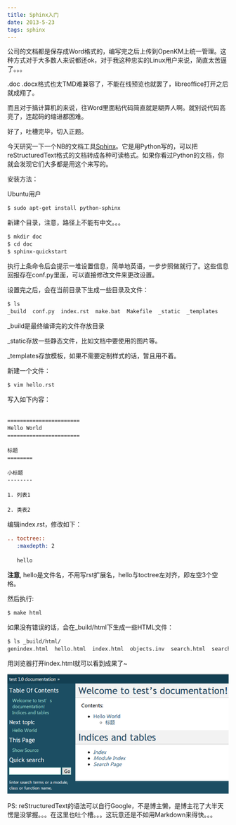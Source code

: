 ```yaml
---
title: Sphinx入门
date: 2013-5-23
tags: sphinx
---
```


公司的文档都是保存成Word格式的，编写完之后上传到OpenKM上统一管理。这种方式对于大多数人来说都还ok，对于我这种忠实的Linux用户来说，简直太苦逼了。。。

.doc .docx格式也太TMD难兼容了，不能在线预览也就罢了，libreoffice打开之后就成翔了。

而且对于搞计算机的来说，往Word里面粘代码简直就是糊弄人啊。就别说代码高亮了，连起码的缩进都困难。

好了，吐槽完毕，切入正题。

今天研究一下一个NB的文档工具[Sphinx](http://sphinx-doc.org/index.html)。它是用Python写的，可以把reStructuredText格式的文档转成各种可读格式。如果你看过Python的文档，你就会发现它们大多都是用这个来写的。

安装方法：

Ubuntu用户

```bash
$ sudo apt-get install python-sphinx
```

新建个目录，注意，路径上不能有中文。。。

```bash
$ mkdir doc
$ cd doc
$ sphinx-quickstart
```

执行上条命令后会提示一堆设置信息，简单地英语，一步步照做就行了。这些信息回报存在conf.py里面，可以直接修改文件来更改设置。

设置完之后，会在当前目录下生成一些目录及文件：

```bash
$ ls
_build  conf.py  index.rst  make.bat  Makefile  _static  _templates
```

_build是最终编译完的文件存放目录

_static存放一些静态文件，比如文档中要使用的图片等。

_templates存放模板，如果不需要定制样式的话，暂且用不着。

新建一个文件：

```bash
$ vim hello.rst
```

写入如下内容：

```restructuredtext

=======================
Hello World
=======================

标题
========

小标题
--------

1. 列表1

2. 类表2
```

编辑index.rst，修改如下：

```restructuredtext
.. toctree::
   :maxdepth: 2
   
   hello
```

**注意**, hello是文件名，不用写rst扩展名，hello与toctree左对齐，即左空3个空格。

然后执行:

```bash
$ make html
```

如果没有错误的话，会在_build/html下生成一些HTML文件：

```bash
$ ls _build/html/
genindex.html  hello.html  index.html  objects.inv  search.html  searchindex.js  _sources  _static
```

用浏览器打开index.html就可以看到成果了~

![sphinx](/static/img/sphinx.png)

PS: reStructuredText的语法可以自行Google，不是博主懒，是博主花了大半天愣是没掌握。。。在这里也吐个槽。。。这玩意还是不如用Markdown来得快。。。

